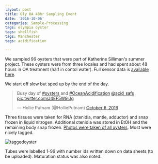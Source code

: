 ```yaml
---
layout: post
title: Oly OA 48hr Sampling Event
date: '2016-10-06'
categories: Sample-Processing
tags: olympia oyster
tags: shellfish
tags: Manchester
tags: acidification

---
```


We sampled 96 oysters that were part of Katherine Silliman's summer project. These oysters were from three locales and had spent about 48 hours in OA treatment (half in contol water). Full sensor data is [available here](https://github.com/RobertsLab/project-olympia.oyster-genomic/blob/master/data/OA%2BMonitor_192.168.1.10_10052016.csv).

We start off slow but sped up by the end of the day. 

<blockquote class="twitter-video" data-lang="en"><p lang="en" dir="ltr">Busy day of <a href="https://twitter.com/hashtag/oysters?src=hash">#oysters</a> and <a href="https://twitter.com/hashtag/OceanAcidification?src=hash">#OceanAcidification</a> <a href="https://twitter.com/acid_safs">@acid_safs</a> <a href="https://t.co/J4EF5W9iJg">pic.twitter.com/J4EF5W9iJg</a></p>&mdash; Hollie Putnam (@HolliePutnam) <a href="https://twitter.com/HolliePutnam/status/783829558474657793">October 6, 2016</a></blockquote>
<script async src="//platform.twitter.com/widgets.js" charset="utf-8"></script>

Three tissues were taken for RNA (ctenidia, mantle, adductor) and snap frozen in liquid nitrogen. Additional ctenidia was stored in EtOH and the remaining body snap frozen. [Photos were taken of all oysters](https://github.com/RobertsLab/project-olympia.oyster-genomic/tree/master/data/100516-sampling-photos). Most were nicely tagged.

![taggedoyster](https://github.com/RobertsLab/project-olympia.oyster-genomic/blob/master/data/100516-sampling-photos/IMG_5712.JPG?raw=true)

Tubes were labelled 1-96 with number ids written down on data sheets (to be uploaded). Maturation status was also noted. 
